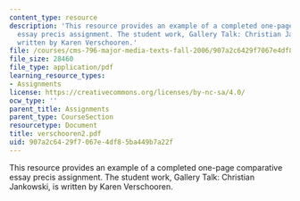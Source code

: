 ```yaml
---
content_type: resource
description: 'This resource provides an example of a completed one-page comparative
  essay precis assignment. The student work, Gallery Talk: Christian Jankowski, is
  written by Karen Verschooren.'
file: /courses/cms-796-major-media-texts-fall-2006/907a2c6429f7067e4df85ba449b7a22f_verschooren2.pdf
file_size: 28460
file_type: application/pdf
learning_resource_types:
- Assignments
license: https://creativecommons.org/licenses/by-nc-sa/4.0/
ocw_type: ''
parent_title: Assignments
parent_type: CourseSection
resourcetype: Document
title: verschooren2.pdf
uid: 907a2c64-29f7-067e-4df8-5ba449b7a22f
---
```

This resource provides an example of a completed one-page comparative essay precis assignment. The student work, Gallery Talk: Christian Jankowski, is written by Karen Verschooren.